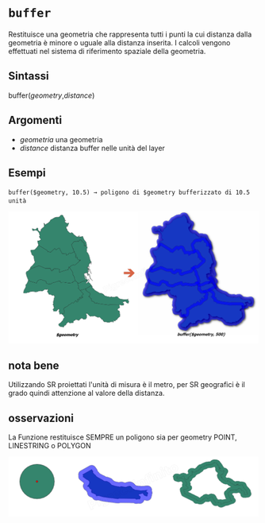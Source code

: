# `buffer`

Restituisce una geometria che rappresenta tutti i punti la cui distanza dalla geometria è minore o uguale alla distanza inserita. I calcoli vengono effettuati nel sistema di riferimento spaziale della geometria.

## Sintassi

buffer(*geometry*,*distance*)

## Argomenti

* *geometria* una geometria
* *distance* distanza buffer nelle unità del layer

## Esempi

`buffer($geometry, 10.5) → poligono di $geometry bufferizzato di 10.5 unità`

![](/img/geometria/buffer/buffer1.png)

## nota bene

Utilizzando SR proiettati l'unità di misura è il metro, per SR geografici è il grado quindi attenzione al valore della distanza.

## osservazioni

La Funzione restituisce SEMPRE un poligono sia per geometry POINT, LINESTRING o POLYGON

![](/img/geometria/buffer/buffer2.png)
